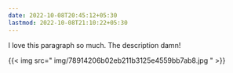 ```yaml
---
date: 2022-10-08T20:45:12+05:30
lastmod: 2022-10-08T21:10:22+05:30
---
```


I love this paragraph so much. The description damn!

{{< img src=" img/78914206b02eb211b3125e4559bb7ab8.jpg " >}}
